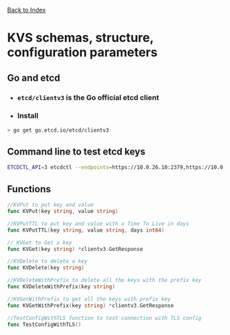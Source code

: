 [Back to Index](../README.md)

# KVS schemas, structure, configuration parameters


## Go and etcd

- ### `etcd/clientv3` is the Go official etcd client
- ### Install

```bash
> go get go.etcd.io/etcd/clientv3
```

## Command line to test etcd keys
```bash
ETCDCTL_API=3 etcdctl --endpoints=https://10.0.26.10:2379,https://10.0.26.11:2379,https://10.0.26.13:2379 --cacert=/etc/ssl/etcd/ssl/ca.pem --cert=/etc/ssl/etcd/ssl/node-node1.pem --key=/etc/ssl/etcd/ssl/node-node1-key.pem
```

## Functions

```go
//KVPut to put key and value
func KVPut(key string, value string)
```

```go
//KVPutTTL to put key and value with a Time To Live in days
func KVPutTTL(key string, value string, days int64) 
```


```go
// KVGet to Get a key
func KVGet(key string) *clientv3.GetResponse
```


```go
//KVDelete to delete a key
func KVDelete(key string)
```


```go
//KVDeleteWithPrefix to delete all the keys with the prefix key
func KVDeleteWithPrefix(key string)
```


```go
//KVGetWithPrefix to get all the keys with prefix key
func KVGetWithPrefix(key string) *clientv3.GetResponse
```


```go
//TestConfigWithTLS function to test connection with TLS config
func TestConfigWithTLS() 
```